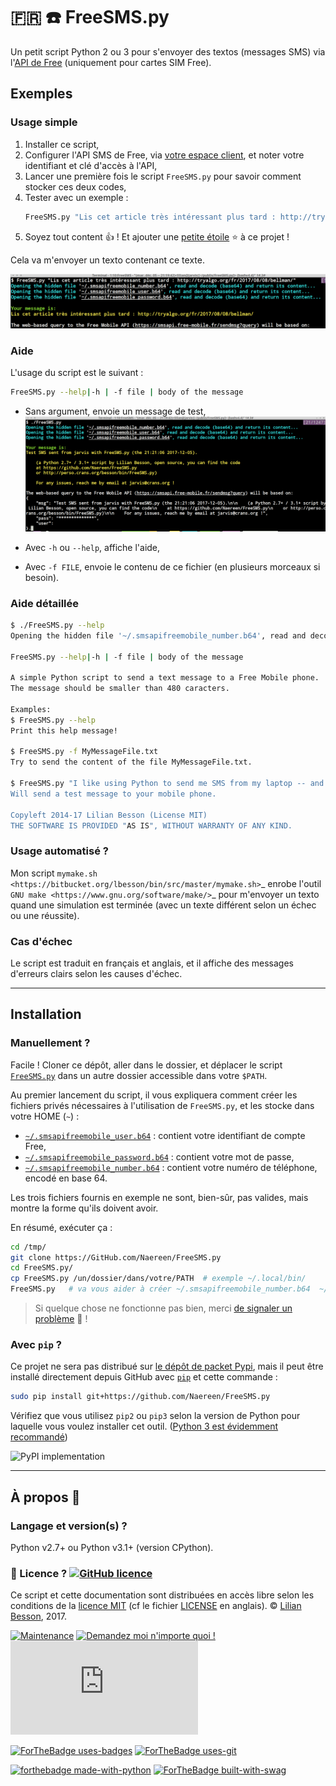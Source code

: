 # :fr: :phone: FreeSMS.py

Un petit script Python 2 ou 3 pour s'envoyer des textos (messages SMS) via l'[API de Free](https://mobile.free.fr/moncompte/index.php?page=options&show=20) (uniquement pour cartes SIM Free).

## Exemples
### Usage simple
1. Installer ce script,
2. Configurer l'API SMS de Free, via [votre espace client](https://mobile.free.fr/moncompte/index.php?page=options&show=20), et noter votre identifiant et clé d'accès à l'API,
3. Lancer une première fois le script `FreeSMS.py` pour savoir comment stocker ces deux codes,
4. Tester avec un exemple :
    ```bash
    FreeSMS.py "Lis cet article très intéressant plus tard : http://tryalgo.org/fr/2017/08/08/bellman/"
    ```
5. Soyez tout content :+1: ! Et ajouter une [petite étoile](https://github.com/Naereen/FreeSMS.py/stargazers) :star: à ce projet !

Cela va m'envoyer un texto contenant ce texte.

![screenshots/example1.png](screenshots/example1.png)

### Aide
L'usage du script est le suivant :

```bash
FreeSMS.py --help|-h | -f file | body of the message
```

- Sans argument, envoie un message de test,
![screenshots/example2.png](screenshots/example2.png)

- Avec `-h` ou `--help`, affiche l'aide,
- Avec `-f FILE`, envoie le contenu de ce fichier (en plusieurs morceaux si besoin).

### Aide détaillée
```bash
$ ./FreeSMS.py --help
Opening the hidden file '~/.smsapifreemobile_number.b64', read and decode (base64) and return its content...

FreeSMS.py --help|-h | -f file | body of the message

A simple Python script to send a text message to a Free Mobile phone.
The message should be smaller than 480 caracters.

Examples:
$ FreeSMS.py --help
Print this help message!

$ FreeSMS.py -f MyMessageFile.txt
Try to send the content of the file MyMessageFile.txt.

$ FreeSMS.py "I like using Python to send me SMS from my laptop -- and it"s free thanks to Free !"
Will send a test message to your mobile phone.

Copyleft 2014-17 Lilian Besson (License MIT)
THE SOFTWARE IS PROVIDED "AS IS", WITHOUT WARRANTY OF ANY KIND.
```

### Usage automatisé ?
Mon script `mymake.sh <https://bitbucket.org/lbesson/bin/src/master/mymake.sh>`_ enrobe l'outil `GNU make <https://www.gnu.org/software/make/>`_ pour m'envoyer un texto quand une simulation est terminée (avec un texte différent selon un échec ou une réussite).



### Cas d'échec
Le script est traduit en français et anglais, et il affiche des messages d'erreurs clairs selon les causes d'échec.

----

## Installation
### Manuellement ?

Facile !
Cloner ce dépôt, aller dans le dossier, et déplacer le script [`FreeSMS.py`](FreeSMS.py) dans un autre dossier accessible dans votre `$PATH`.

Au premier lancement du script, il vous expliquera comment créer les fichiers privés nécessaires à l'utilisation de `FreeSMS.py`, et les stocke dans votre HOME (`~`) :

- [`~/.smsapifreemobile_user.b64`](.smsapifreemobile_user.b64) : contient votre identifiant de compte Free,
- [`~/.smsapifreemobile_password.b64`](.smsapifreemobile_password.b64) : contient votre mot de passe,
- [`~/.smsapifreemobile_number.b64`](.smsapifreemobile_number.b64) : contient votre numéro de téléphone, encodé en base 64.

Les trois fichiers fournis en exemple ne sont, bien-sûr, pas valides, mais montre la forme qu'ils doivent avoir.

En résumé, exécuter ça :

```bash
cd /tmp/
git clone https://GitHub.com/Naereen/FreeSMS.py
cd FreeSMS.py/
cp FreeSMS.py /un/dossier/dans/votre/PATH  # exemple ~/.local/bin/
FreeSMS.py   # va vous aider à créer ~/.smsapifreemobile_number.b64  ~/.smsapifreemobile_password.b64  ~/.smsapifreemobile_user.b64
```

> Si quelque chose ne fonctionne pas bien, merci [de signaler un problème](https://github.com/Naereen/FreeSMS.py/issues/new) :clap: !

### Avec `pip` ?
Ce projet ne sera pas distribué sur [le dépôt de packet Pypi](https://pypi.org/), mais il peut être installé directement depuis GitHub avec [`pip`](http://pip.pypa.io/) et cette commande :

```bash
sudo pip install git+https://github.com/Naereen/FreeSMS.py
```

Vérifiez que vous utilisez `pip2` ou `pip3` selon la version de Python pour laquelle vous voulez installer cet outil.  ([Python 3 est évidemment recommandé](https://pythonclock.org/))

![PyPI implementation](https://img.shields.io/pypi/implementation/lempel_ziv_complexity.svg)

----

## À propos :notebook:
### Langage et version(s) ?
Python v2.7+ ou Python v3.1+ (version CPython).

### :scroll: Licence ? [![GitHub licence](https://img.shields.io/github/license/Naereen/FreeSMS.py.svg)](https://github.com/Naereen/badges/blob/master/LICENSE)
Ce script et cette documentation sont distribuées en accès libre selon les conditions de la [licence MIT](https://lbesson.mit-license.org/) (cf le fichier [LICENSE](LICENSE) en anglais).
© [Lilian Besson](https://GitHub.com/Naereen), 2017.

[![Maintenance](https://img.shields.io/badge/Maintained%3F-yes-green.svg)](https://GitHub.com/Naereen/FreeSMS.py/graphs/commit-activity)
[![Demandez moi n'importe quoi !](https://img.shields.io/badge/Demandez%20moi-n'%20importe%20quoi-1abc9c.svg)](https://GitHub.com/Naereen/ama.fr)
[![Analytics](https://ga-beacon.appspot.com/UA-38514290-17/github.com/Naereen/FreeSMS.py/README.md?pixel)](https://GitHub.com/Naereen/FreeSMS.py/)

[![ForTheBadge uses-badges](http://ForTheBadge.com/images/badges/uses-badges.svg)](http://ForTheBadge.com)
[![ForTheBadge uses-git](http://ForTheBadge.com/images/badges/uses-git.svg)](https://GitHub.com/)

[![forthebadge made-with-python](http://ForTheBadge.com/images/badges/made-with-python.svg)](https://www.python.org/)
[![ForTheBadge built-with-swag](http://ForTheBadge.com/images/badges/built-with-swag.svg)](https://GitHub.com/Naereen/)
